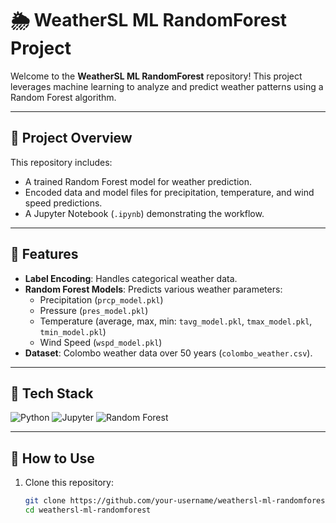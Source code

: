 # 🌦️ WeatherSL ML RandomForest Project

Welcome to the **WeatherSL ML RandomForest** repository! This project leverages machine learning to analyze and predict weather patterns using a Random Forest algorithm.

---

## 🧪 **Project Overview**

This repository includes:
- A trained Random Forest model for weather prediction.
- Encoded data and model files for precipitation, temperature, and wind speed predictions.
- A Jupyter Notebook (`.ipynb`) demonstrating the workflow.

---

## 🌟 **Features**

- **Label Encoding**: Handles categorical weather data.
- **Random Forest Models**: Predicts various weather parameters:
  - Precipitation (`prcp_model.pkl`)
  - Pressure (`pres_model.pkl`)
  - Temperature (average, max, min: `tavg_model.pkl`, `tmax_model.pkl`, `tmin_model.pkl`)
  - Wind Speed (`wspd_model.pkl`)
- **Dataset**: Colombo weather data over 50 years (`colombo_weather.csv`).

---

## 🔧 **Tech Stack**

![Python](https://img.shields.io/badge/-Python-3776AB?logo=python&logoColor=white&style=flat)
![Jupyter](https://img.shields.io/badge/-Jupyter-orange?logo=jupyter&logoColor=white&style=flat)
![Random Forest](https://img.shields.io/badge/-Random%20Forest-green?style=flat&logo=machine-learning)

---

## 🚀 **How to Use**

1. Clone this repository:
   ```bash
   git clone https://github.com/your-username/weathersl-ml-randomforest.git
   cd weathersl-ml-randomforest
